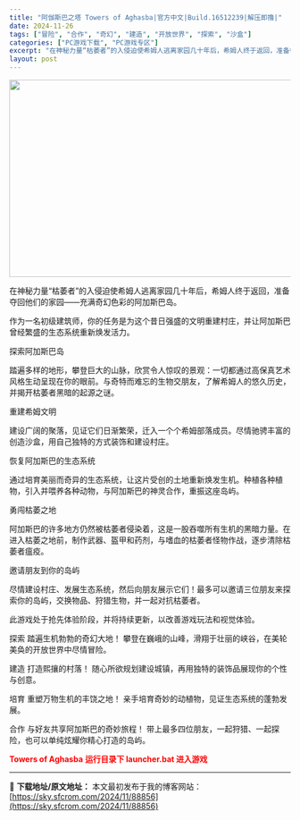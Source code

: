 ```yaml
---
title: "阿伽斯巴之塔 Towers of Aghasba|官方中文|Build.16512239|解压即撸|"
date: 2024-11-26
tags: ["冒险", "合作", "奇幻", "建造", "开放世界", "探索", "沙盒"]
categories: ["PC游戏下载", "PC游戏专区"]
excerpt: "在神秘力量“枯萎者”的入侵迫使希姆人逃离家园几十年后，希姆人终于返回，准备夺回他们的家园——充满奇幻色彩的阿加斯巴岛。 作为一名初级建筑师，你的任务是为这个昔日强盛的文明重建村庄，并让阿加斯巴曾经繁盛的生态系统重新焕发活力。 探索阿加斯巴岛 踏遍多样的地形，攀登巨大的山脉，欣赏令人惊叹的景观：一切都&hellip;"
layout: post
---
```


<img class="aligncenter size-full wp-image-88843" src="https://sky.sfcrom.com/wp-content/uploads/2024/11/202411260754416.webp" alt="" width="616" height="353" />

在神秘力量“枯萎者”的入侵迫使希姆人逃离家园几十年后，希姆人终于返回，准备夺回他们的家园——充满奇幻色彩的阿加斯巴岛。

作为一名初级建筑师，你的任务是为这个昔日强盛的文明重建村庄，并让阿加斯巴曾经繁盛的生态系统重新焕发活力。

探索阿加斯巴岛

踏遍多样的地形，攀登巨大的山脉，欣赏令人惊叹的景观：一切都通过高保真艺术风格生动呈现在你的眼前。与奇特而难忘的生物交朋友，了解希姆人的悠久历史，并揭开枯萎者黑暗的起源之谜。

重建希姆文明

建设广阔的聚落，见证它们日渐繁荣，迁入一个个希姆部落成员。尽情驰骋丰富的创造沙盒，用自己独特的方式装饰和建设村庄。

恢复阿加斯巴的生态系统

通过培育美丽而奇异的生态系统，让这片受创的土地重新焕发生机。种植各种植物，引入并喂养各种动物，与阿加斯巴的神灵合作，重振这座岛屿。

勇闯枯萎之地

阿加斯巴的许多地方仍然被枯萎者侵染着，这是一股吞噬所有生机的黑暗力量。在进入枯萎之地前，制作武器、盔甲和药剂，与嗜血的枯萎者怪物作战，逐步清除枯萎者瘟疫。

邀请朋友到你的岛屿

尽情建设村庄、发展生态系统，然后向朋友展示它们！最多可以邀请三位朋友来探索你的岛屿，交换物品、狩猎生物，并一起对抗枯萎者。

此游戏处于抢先体验阶段，并将持续更新，以改善游戏玩法和视觉体验。

探索
踏遍生机勃勃的奇幻大地！
攀登在巍峨的山峰，滑翔于壮丽的峡谷，在美轮美奂的开放世界中尽情冒险。

建造
打造熙攘的村落！
随心所欲规划建设城镇，再用独特的装饰品展现你的个性与创意。

培育
重塑万物生机的丰饶之地！
亲手培育奇妙的动植物，见证生态系统的蓬勃发展。

合作
与好友共享阿加斯巴的奇妙旅程！
带上最多四位朋友，一起狩猎、一起探险，也可以单纯炫耀你精心打造的岛屿。

<span style="color: #ff0000;"><strong>Towers of Aghasba</strong></span>
<span style="color: #ff0000;"><strong>运行目录下 launcher.bat 进入游戏</strong></span>

---
📖 **下载地址/原文地址：** 本文最初发布于我的博客网站：[https://sky.sfcrom.com/2024/11/88856](https://sky.sfcrom.com/2024/11/88856)
